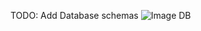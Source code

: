 TODO: Add Database schemas
![Image DB](https://private-user-images.githubusercontent.com/149788592/465535761-44f0e7c5-36ae-4746-94b4-4ba2f4654e46.jpg?jwt=eyJhbGciOiJIUzI1NiIsInR5cCI6IkpXVCJ9.eyJpc3MiOiJnaXRodWIuY29tIiwiYXVkIjoicmF3LmdpdGh1YnVzZXJjb250ZW50LmNvbSIsImtleSI6ImtleTUiLCJleHAiOjE3NTI1MDUzMTMsIm5iZiI6MTc1MjUwNTAxMywicGF0aCI6Ii8xNDk3ODg1OTIvNDY1NTM1NzYxLTQ0ZjBlN2M1LTM2YWUtNDc0Ni05NGI0LTRiYTJmNDY1NGU0Ni5qcGc_WC1BbXotQWxnb3JpdGhtPUFXUzQtSE1BQy1TSEEyNTYmWC1BbXotQ3JlZGVudGlhbD1BS0lBVkNPRFlMU0E1M1BRSzRaQSUyRjIwMjUwNzE0JTJGdXMtZWFzdC0xJTJGczMlMkZhd3M0X3JlcXVlc3QmWC1BbXotRGF0ZT0yMDI1MDcxNFQxNDU2NTNaJlgtQW16LUV4cGlyZXM9MzAwJlgtQW16LVNpZ25hdHVyZT0zMDYwOTE5MjI3ODFiMTFjNGQwOWFhMTdiYTAzNDkzNzEyYjJhZjk0Y2MzOGUwYmFiM2E2MDdiYThmMjBkNTA5JlgtQW16LVNpZ25lZEhlYWRlcnM9aG9zdCJ9.Odzn817WJccEdfnagM5Jzhb0RE1kxtWbzzxCuMbHzT4)